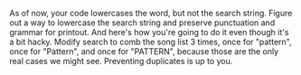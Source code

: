 As of now, your code lowercases the word, but not the search string. Figure out a way to lowercase the search string and preserve punctuation and grammar for printout. And here's how you're going to do it even though it's a bit hacky. Modify search to comb the song list 3 times, once for "pattern", once for "Pattern", and once for "PATTERN", because those are the only real cases we might see. Preventing duplicates is up to you.
